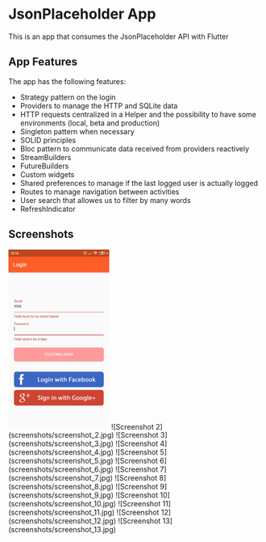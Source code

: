 # JsonPlaceholder App

This is an app that consumes the JsonPlaceholder API with Flutter

## App Features

The app has the following features:
- Strategy pattern on the login
- Providers to manage the HTTP and SQLite data
- HTTP requests centralized in a Helper and the possibility to have some environments (local, beta and production)
- Singleton pattern when necessary
- SOLID principles
- Bloc pattern to communicate data received from providers reactively
- StreamBuilders
- FutureBuilders
- Custom widgets
- Shared preferences to manage if the last logged user is actually logged
- Routes to manage navigation between activities
- User search that allowes us to filter by many words
- RefreshIndicator

## Screenshots
<img src="screenshots/screenshot_1.jpg" alt="Screenshot 1" width="200" height="auto">
![Screenshot 2](screenshots/screenshot_2.jpg) ![Screenshot 3](screenshots/screenshot_3.jpg) ![Screenshot 4](screenshots/screenshot_4.jpg) ![Screenshot 5](screenshots/screenshot_5.jpg) ![Screenshot 6](screenshots/screenshot_6.jpg) ![Screenshot 7](screenshots/screenshot_7.jpg) ![Screenshot 8](screenshots/screenshot_8.jpg) ![Screenshot 9](screenshots/screenshot_9.jpg) ![Screenshot 10](screenshots/screenshot_10.jpg) ![Screenshot 11](screenshots/screenshot_11.jpg) ![Screenshot 12](screenshots/screenshot_12.jpg) ![Screenshot 13](screenshots/screenshot_13.jpg)
